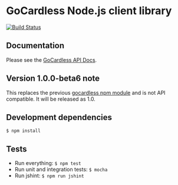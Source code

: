 # GoCardless Node.js client library

[![Build Status](https://travis-ci.org/gocardless/gocardless-node.png)](https://travis-ci.org/gocardless/gocardless-node)

## Documentation

Please see the [GoCardless API Docs](https://developer.gocardless.com/node/).

## Version 1.0.0-beta6 note

This replaces the previous [gocardless npm module](https://npmjs.org/package/gocardless/0.1.1) and is not API compatible. It will be released as 1.0.

## Development dependencies
```shell
$ npm install
```

## Tests

- Run everything: `$ npm test`
- Run unit and integration tests: `$ mocha`
- Run jshint: `$ npm run jshint`
